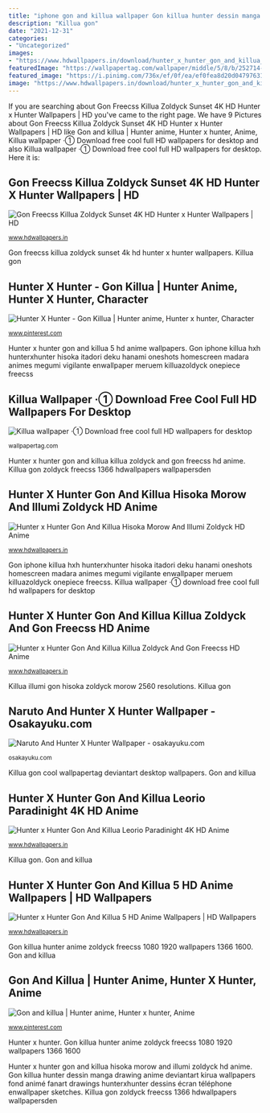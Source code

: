 ```yaml
---
title: "iphone gon and killua wallpaper Gon killua hunter dessin manga drawing anime deviantart kirua wallpapers fond animé fanart drawings hunterxhunter dessins écran téléphone enwallpaper sketches"
description: "Killua gon"
date: "2021-12-31"
categories:
- "Uncategorized"
images:
- "https://www.hdwallpapers.in/download/hunter_x_hunter_gon_and_killua_5_hd_anime-1280x720.jpg"
featuredImage: "https://wallpapertag.com/wallpaper/middle/5/8/b/252714-download-killua-wallpaper-1920x1080-download.jpg"
featured_image: "https://i.pinimg.com/736x/ef/0f/ea/ef0fea8d20d0479763181f465a1b3905.jpg"
image: "https://www.hdwallpapers.in/download/hunter_x_hunter_gon_and_killua_killua_zoldyck_and_gon_freecss_hd_anime-1920x1080.jpg"
---
```


If you are searching about Gon Freecss Killua Zoldyck Sunset 4K HD Hunter x Hunter Wallpapers | HD you've came to the right page. We have 9 Pictures about Gon Freecss Killua Zoldyck Sunset 4K HD Hunter x Hunter Wallpapers | HD like Gon and killua | Hunter anime, Hunter x hunter, Anime, Killua wallpaper ·① Download free cool full HD wallpapers for desktop and also Killua wallpaper ·① Download free cool full HD wallpapers for desktop. Here it is:

## Gon Freecss Killua Zoldyck Sunset 4K HD Hunter X Hunter Wallpapers | HD

![Gon Freecss Killua Zoldyck Sunset 4K HD Hunter x Hunter Wallpapers | HD](https://www.hdwallpapers.in/download/gon_freecss_killua_zoldyck_sunset_4k_hd_hunter_x_hunter-1280x720.jpg "Hunter gon killua 4k anime leorio wallpapers")

<small>www.hdwallpapers.in</small>

Gon freecss killua zoldyck sunset 4k hd hunter x hunter wallpapers. Killua gon

## Hunter X Hunter - Gon Killua | Hunter Anime, Hunter X Hunter, Character

![Hunter X Hunter - Gon Killua | Hunter anime, Hunter x hunter, Character](https://i.pinimg.com/736x/58/bf/98/58bf98dd78e1e5ad2cc046485603c21b.jpg "Gon and killua")

<small>www.pinterest.com</small>

Hunter x hunter gon and killua 5 hd anime wallpapers. Gon iphone killua hxh hunterxhunter hisoka itadori deku hanami oneshots homescreen madara animes megumi vigilante enwallpaper meruem killuazoldyck onepiece freecss

## Killua Wallpaper ·① Download Free Cool Full HD Wallpapers For Desktop

![Killua wallpaper ·① Download free cool full HD wallpapers for desktop](https://wallpapertag.com/wallpaper/middle/5/8/b/252714-download-killua-wallpaper-1920x1080-download.jpg "Gon killua hunter dessin manga drawing anime deviantart kirua wallpapers fond animé fanart drawings hunterxhunter dessins écran téléphone enwallpaper sketches")

<small>wallpapertag.com</small>

Hunter x hunter gon and killua killua zoldyck and gon freecss hd anime. Killua gon zoldyck freecss 1366 hdwallpapers wallpapersden

## Hunter X Hunter Gon And Killua Hisoka Morow And Illumi Zoldyck HD Anime

![Hunter x Hunter Gon And Killua Hisoka Morow And Illumi Zoldyck HD Anime](https://www.hdwallpapers.in/download/hunter_x_hunter_gon_and_killua_hisoka_morow_and_illumi_zoldyck_hd_anime-2560x1440.jpg "Gon killua hunter dessin manga drawing anime deviantart kirua wallpapers fond animé fanart drawings hunterxhunter dessins écran téléphone enwallpaper sketches")

<small>www.hdwallpapers.in</small>

Gon iphone killua hxh hunterxhunter hisoka itadori deku hanami oneshots homescreen madara animes megumi vigilante enwallpaper meruem killuazoldyck onepiece freecss. Killua wallpaper ·① download free cool full hd wallpapers for desktop

## Hunter X Hunter Gon And Killua Killua Zoldyck And Gon Freecss HD Anime

![Hunter x Hunter Gon And Killua Killua Zoldyck And Gon Freecss HD Anime](https://www.hdwallpapers.in/download/hunter_x_hunter_gon_and_killua_killua_zoldyck_and_gon_freecss_hd_anime-1920x1080.jpg "Killua illumi gon hisoka zoldyck morow 2560 resolutions")

<small>www.hdwallpapers.in</small>

Killua illumi gon hisoka zoldyck morow 2560 resolutions. Killua gon

## Naruto And Hunter X Hunter Wallpaper - Osakayuku.com

![Naruto And Hunter X Hunter Wallpaper - osakayuku.com](https://i.pinimg.com/originals/2c/60/c5/2c60c5a015420016470bb200c6f4f278.jpg "Hunter x hunter gon and killua hisoka morow and illumi zoldyck hd anime")

<small>osakayuku.com</small>

Killua gon cool wallpapertag deviantart desktop wallpapers. Gon and killua

## Hunter X Hunter Gon And Killua Leorio Paradinight 4K HD Anime

![Hunter x Hunter Gon And Killua Leorio Paradinight 4K HD Anime](https://www.hdwallpapers.in/download/hunter_x_hunter_gon_and_killua_leorio_paradinight_4k_hd_anime-HD.jpg "Naruto and hunter x hunter wallpaper")

<small>www.hdwallpapers.in</small>

Killua gon. Gon and killua

## Hunter X Hunter Gon And Killua 5 HD Anime Wallpapers | HD Wallpapers

![Hunter x Hunter Gon And Killua 5 HD Anime Wallpapers | HD Wallpapers](https://www.hdwallpapers.in/download/hunter_x_hunter_gon_and_killua_5_hd_anime-1280x720.jpg "Killua gon cool wallpapertag deviantart desktop wallpapers")

<small>www.hdwallpapers.in</small>

Gon killua hunter anime zoldyck freecss 1080 1920 wallpapers 1366 1600. Gon and killua

## Gon And Killua | Hunter Anime, Hunter X Hunter, Anime

![Gon and killua | Hunter anime, Hunter x hunter, Anime](https://i.pinimg.com/736x/ef/0f/ea/ef0fea8d20d0479763181f465a1b3905.jpg "Hunter x hunter gon and killua hisoka morow and illumi zoldyck hd anime")

<small>www.pinterest.com</small>

Hunter x hunter. Gon killua hunter anime zoldyck freecss 1080 1920 wallpapers 1366 1600

Hunter x hunter gon and killua hisoka morow and illumi zoldyck hd anime. Gon killua hunter dessin manga drawing anime deviantart kirua wallpapers fond animé fanart drawings hunterxhunter dessins écran téléphone enwallpaper sketches. Killua gon zoldyck freecss 1366 hdwallpapers wallpapersden
